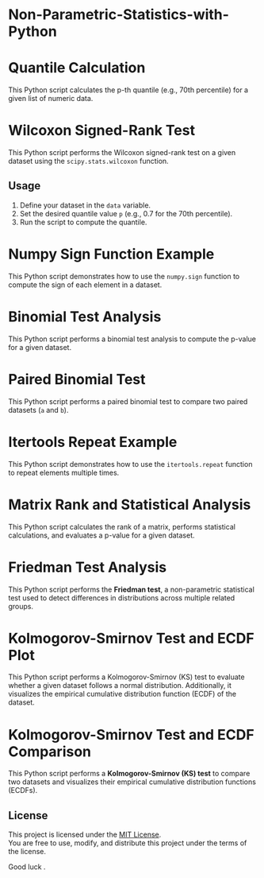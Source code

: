 # Non-Parametric-Statistics-with-Python

# Quantile Calculation

This Python script calculates the p-th quantile (e.g., 70th percentile) for a given list of numeric data.

# Wilcoxon Signed-Rank Test

This Python script performs the Wilcoxon signed-rank test on a given dataset using the `scipy.stats.wilcoxon` function.
 
## Usage

1. Define your dataset in the `data` variable.
2. Set the desired quantile value `p` (e.g., 0.7 for the 70th percentile).
3. Run the script to compute the quantile.

# Numpy Sign Function Example

This Python script demonstrates how to use the `numpy.sign` function to compute the sign of each element in a dataset.

# Binomial Test Analysis

This Python script performs a binomial test analysis to compute the p-value for a given dataset.

# Paired Binomial Test

This Python script performs a paired binomial test to compare two paired datasets (`a` and `b`).

# Itertools Repeat Example

This Python script demonstrates how to use the `itertools.repeat` function to repeat elements multiple times.

# Matrix Rank and Statistical Analysis

This Python script calculates the rank of a matrix, performs statistical calculations, and evaluates a p-value for a given dataset.

# Friedman Test Analysis

This Python script performs the **Friedman test**, a non-parametric statistical test used to detect differences in distributions across multiple related groups.

# Kolmogorov-Smirnov Test and ECDF Plot

This Python script performs a Kolmogorov-Smirnov (KS) test to evaluate whether a given dataset follows a normal distribution. Additionally, it visualizes the empirical cumulative distribution function (ECDF) of the dataset.

# Kolmogorov-Smirnov Test and ECDF Comparison

This Python script performs a **Kolmogorov-Smirnov (KS) test** to compare two datasets and visualizes their empirical cumulative distribution functions (ECDFs).
 
## License

This project is licensed under the [MIT License](LICENSE).  
You are free to use, modify, and distribute this project under the terms of the license.

Good luck .
